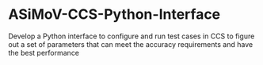 # ASiMoV-CCS-Python-Interface
Develop a Python interface to configure and run test cases in CCS to figure out a set of parameters that can meet the accuracy requirements and have the best performance
